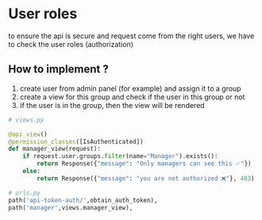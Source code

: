 # User roles
to ensure the api is secure and request come from the right users, we have to check the user roles (authorization)

## How to implement ?
1. create user from admin panel (for example) and assign it to a group
2. create a view for this group and check if the user in this group or not
3. if the user is in the group, then the view will be rendered

```python
# views.py

@api_view()
@permission_classes([IsAuthenticated])
def manager_view(request):
    if request.user.groups.filter(name="Manager").exists():
        return Response({"message": "Only managers can see this ✅"})
    else:
        return Response({"message": "you are not authorized ❌"}, 403)  

# urls.py  
path('api-token-auth/',obtain_auth_token),
path('manager',views.manager_view),
```